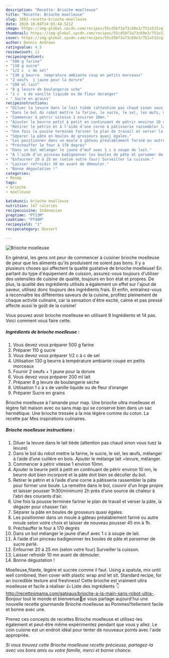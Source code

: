 ```yaml
---
description: "Recette: Brioche moelleuse"
title: "Recette: Brioche moelleuse"
slug: 3681-recette-brioche-moelleuse
date: 2020-10-04T14:03:44.521Z
image: https://img-global.cpcdn.com/recipes/55cd5bf3a73c69e3/751x532cq70/brioche-moelleuse-photo-principale-de-la-recette.jpg
thumbnail: https://img-global.cpcdn.com/recipes/55cd5bf3a73c69e3/751x532cq70/brioche-moelleuse-photo-principale-de-la-recette.jpg
cover: https://img-global.cpcdn.com/recipes/55cd5bf3a73c69e3/751x532cq70/brioche-moelleuse-photo-principale-de-la-recette.jpg
author: Dennis Andrews
ratingvalue: 4.5
reviewcount: 11
recipeingredient:
- "500 g farine"
- "110 g sucre"
- "1/2 c  c de sel"
- "130 g beurre  temprature ambiante coup en petits morceaux"
- "2 oeufs  1 jaune pour la dorure"
- "200 ml lait"
- "8 g levure de boulangerie sche"
- "1 c  s de vanille liquide ou de fleur doranger"
- " Sucre en grains"
recipeinstructions:
- "Diluer la levure dans le lait tiède (attention pas chaud sinon vous tuez la levure)"
- "Dans le bol du robot mettre la farine, le sucre, le sel, les œufs, mélanger à l’aide d’une cuillère en bois. Ajouter le mélange lait +levure, mélanger."
- "Commencer à pétrir vitesse 1 environ 10mn."
- "Ajouter le beurre petit à petit en continuant de pétrir environ 10 mn, le beurre doit bien incorporé et la pâte doit bien se décoller du bol."
- "Retirer le pétrin et à l’aide d’une corne à pâtisserie rassembler la pâte pour former une boule. La remettre dans le bol, couvrir d’un linge propre et laisser pousser 1h30(minimum) 2h près d’une source de chaleur à l’abri des courants d’air."
- "Une fois la pousse terminée fariner le plan de travail et verser la pâte, la dégazer pour chasser l’air."
- "Séparer la pâte en boules de grosseurs quasi égales."
- "Les positionner dans un moule à gâteau préalablement fariné ou autre moule selon votre choix et laisser de nouveau pousser 45 mn à 1h."
- "Préchauffer le four à 170 degrés"
- "Dans un bol mélanger le jaune d’œuf avec 1 c à soupe de lait."
- "À l’aide d’un pinceau badigeonner les boules de pâte et parsemer de sucre perlé."
- "Enfourner 20 à 25 mn (selon votre four) Surveiller la cuisson."
- "Laisser refroidir 10 mn avant de démouler."
- "Bonne dégustation !"
categories:
- Resep
tags:
- brioche
- moelleuse

katakunci: brioche moelleuse 
nutrition: 147 calories
recipecuisine: Indonesian
preptime: "PT13M"
cooktime: "PT40M"
recipeyield: "1"
recipecategory: Dessert

---
```



![Brioche moelleuse](https://img-global.cpcdn.com/recipes/55cd5bf3a73c69e3/751x532cq70/brioche-moelleuse-photo-principale-de-la-recette.jpg)

En général, les gens ont peur de commencer à cuisiner brioche moelleuse de peur que les aliments qu'ils produisent ne soient pas bons. Il y a plusieurs choses qui affectent la qualité gustative de brioche moelleuse! En partant du type d'équipement de cuisson, assurez-vous toujours d'utiliser des ustensiles de cuisine de qualité, toujours en bon état et propres. De plus, la qualité des ingrédients utilisés a également un effet sur l'ajout de saveur, utilisez donc toujours des ingrédients frais. Et enfin, entraînez-vous à reconnaître les différentes saveurs de la cuisine, profitez pleinement de chaque activité culinaire, car la sensation d'être excité, calme et pas pressé affecte aussi le goût de la cuisine!

<!--inarticleads1-->

Vous pouvez avoir brioche moelleuse en utilisant 9 Ingrédients et 14 pas. Voici comment vous faire cette.

##### Ingrédients de brioche moelleuse :

1. Vous devez vous préparer 500 g farine
1. Préparer 110 g sucre
1. Vous devez vous préparer 1/2 c à c de sel
1. Utilisation 130 g beurre à température ambiante coupé en petits morceaux
1. Fournir 2 oeufs + 1 jaune pour la dorure
1. Vous devez vous préparer 200 ml lait
1. Préparer 8 g levure de boulangerie sèche
1. Utilisation 1 c à s de vanille liquide ou de fleur d’oranger
1. Préparer  Sucre en grains


Brioche moelleuse à l&#39;amande pour map. Une brioche ultra moelleuse et légère fait maison avec ou sans map qui se conserve bien dans un sac hermétique. Une brioche tressée a la mie légère comme du coton. La recette par Mes inspirations culinaires. 

<!--inarticleads2-->

##### Brioche moelleuse instructions :

1. Diluer la levure dans le lait tiède (attention pas chaud sinon vous tuez la levure)
1. Dans le bol du robot mettre la farine, le sucre, le sel, les œufs, mélanger à l’aide d’une cuillère en bois. Ajouter le mélange lait +levure, mélanger.
1. Commencer à pétrir vitesse 1 environ 10mn.
1. Ajouter le beurre petit à petit en continuant de pétrir environ 10 mn, le beurre doit bien incorporé et la pâte doit bien se décoller du bol.
1. Retirer le pétrin et à l’aide d’une corne à pâtisserie rassembler la pâte pour former une boule. La remettre dans le bol, couvrir d’un linge propre et laisser pousser 1h30(minimum) 2h près d’une source de chaleur à l’abri des courants d’air.
1. Une fois la pousse terminée fariner le plan de travail et verser la pâte, la dégazer pour chasser l’air.
1. Séparer la pâte en boules de grosseurs quasi égales.
1. Les positionner dans un moule à gâteau préalablement fariné ou autre moule selon votre choix et laisser de nouveau pousser 45 mn à 1h.
1. Préchauffer le four à 170 degrés
1. Dans un bol mélanger le jaune d’œuf avec 1 c à soupe de lait.
1. À l’aide d’un pinceau badigeonner les boules de pâte et parsemer de sucre perlé.
1. Enfourner 20 à 25 mn (selon votre four) Surveiller la cuisson.
1. Laisser refroidir 10 mn avant de démouler.
1. Bonne dégustation !


Moelleuse,filante, légère et sucrée comme il faut. Using a spatula, mix until well combined, then cover with plastic wrap and let sit. Standard recipe, for an incredible texture and freshness! Cette brioche est vraiment ultra moelleuse et facile à réaliser 👍 Liste des ingrédients 👇 http://recettesmama.com/gateaux/brioche-a-la-main-sans-robot-ultra-. Bonjour tout le monde et bienvenue🤗je vous partage aujourd&#39;hui une nouvelle recette gourmande Brioche moelleuse au Pommes!!tellement facile et bonne avec une. 

<!--inarticleads1-->

<p>
Prenez ces concepts de recettes Brioche moelleuse et utilisez-les également et peut-être même expérimentez pendant que vous y allez. Le coin cuisine est un endroit idéal pour tenter de nouveaux points avec l'aide appropriée.
</p>

<p>
<i>Si vous trouvez cette Brioche moelleuse recette précieuse, partagez-la avec vos bons amis ou votre famille, merci et bonne chance.</i>
</p>
